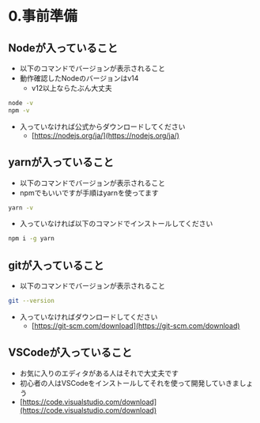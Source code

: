 # 0.事前準備

## Nodeが入っていること
    
- 以下のコマンドでバージョンが表示されること
- 動作確認したNodeのバージョンはv14
    - v12以上ならたぶん大丈夫

```sh
node -v
npm -v
```

- 入っていなければ公式からダウンロードしてください
    - [https://nodejs.org/ja/](https://nodejs.org/ja/)

## yarnが入っていること

- 以下のコマンドでバージョンが表示されること
- npmでもいいですが手順はyarnを使ってます

```sh
yarn -v
```

- 入っていなければ以下のコマンドでインストールしてください

```sh
npm i -g yarn
```

## gitが入っていること

- 以下のコマンドでバージョンが表示されること

```sh
git --version
```

- 入っていなければダウンロードしてください
    - [https://git-scm.com/download](https://git-scm.com/download)


## VSCodeが入っていること

- お気に入りのエディタがある人はそれで大丈夫です
- 初心者の人はVSCodeをインストールしてそれを使って開発していきましょう
- [https://code.visualstudio.com/download](https://code.visualstudio.com/download)
